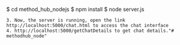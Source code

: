 $ cd method_hub_nodejs
$ npm install
$ node server.js
```
3. Now, the server is running, open the link http://localhost:5000/chat.html to access the chat interface
4. http://localhost:5000/getChatDetails to get chat details."# methodhub_node" 
